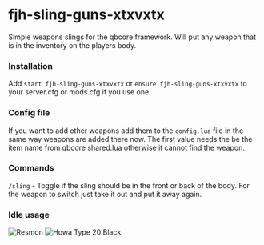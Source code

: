 # fjh-sling-guns-xtxvxtx
Simple weapons slings for the qbcore framework. Will put any weapon that is in the inventory on the players body.

### Installation

Add ``start fjh-sling-guns-xtxvxtx`` or ``ensure fjh-sling-guns-xtxvxtx`` to your server.cfg or mods.cfg if you use one.

### Config file
If you want to add other weapons add them to the `config.lua` file in the same way weapons are added there now. The first value needs the be the item name from qbcore shared.lua otherwise it cannot find the weapon.

### Commands
`/sling` - Toggle if the sling should be in the front or back of the body. For the weapon to switch just take it out and put it away again.

### Idle usage
![Resmon](https://i.imgur.com/D3mqhNe.png)
![Howa Type 20 Black](https://user-images.githubusercontent.com/105738467/225723377-93abbcf2-dd43-4f6e-bc48-2460b3a36071.png)
